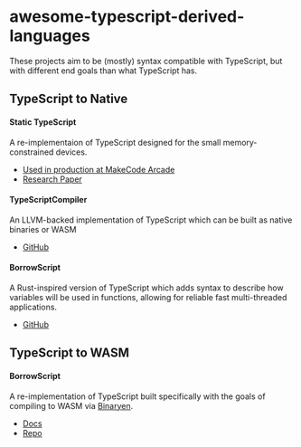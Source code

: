 # awesome-typescript-derived-languages

These projects aim to be (mostly) syntax compatible with TypeScript, but with different end goals than what TypeScript has. 

## TypeScript to Native

#### Static TypeScript

A re-implementaion of TypeScript designed for the small memory-constrained devices.

- [Used in production at MakeCode Arcade](https://arcade.makecode.com)
- [Research Paper](https://www.microsoft.com/en-us/research/publication/static-typescript/)

#### TypeScriptCompiler

An LLVM-backed implementation of TypeScript which can be built as native binaries or WASM

- [GitHub](https://github.com/ASDAlexander77/TypeScriptCompiler)

#### BorrowScript

A Rust-inspired version of TypeScript which adds syntax to describe how variables will be used in functions, allowing for reliable fast multi-threaded applications.

- [GitHub](https://github.com/alshdavid/BorrowScript)

## TypeScript to WASM

#### BorrowScript

A re-implementation of TypeScript built specifically with the goals of compiling to WASM via [Binaryen](https://github.com/WebAssembly/binaryen).

- [Docs](https://www.assemblyscript.org)
- [Repo](https://github.com/AssemblyScript)
